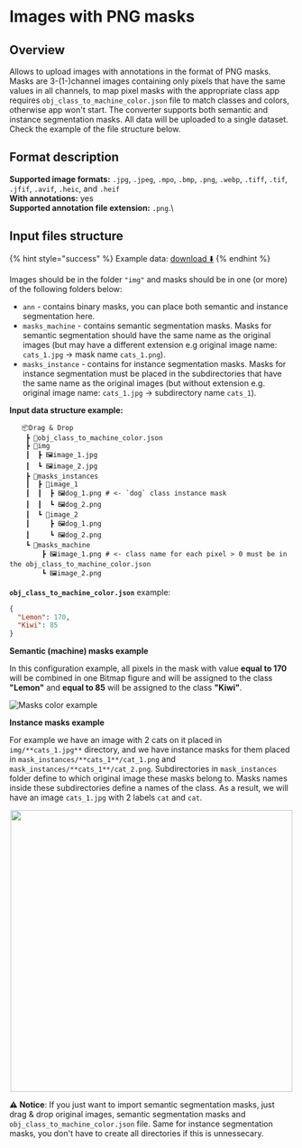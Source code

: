 # Images with PNG masks

## Overview

Allows to upload images with annotations in the format of PNG masks. Masks are 3-(1-)channel images containing only pixels that have the same values in all channels, to map pixel masks with the appropriate class app requires `obj_class_to_machine_color.json` file to match classes and colors, otherwise app won't start. The converter supports both semantic and instance segmentation masks. All data will be uploaded to a single dataset. Check the example of the file structure below.

## Format description

**Supported image formats:** `.jpg`, `.jpeg`, `.mpo`, `.bmp`, `.png`, `.webp`, `.tiff`, `.tif`, `.jfif`, `.avif`, `.heic`, and `.heif`\
**With annotations:** yes\
**Supported annotation file extension:** `.png`.\


## Input files structure

{% hint style="success" %}
Example data: [download ⬇️](https://github.com/supervisely-ecosystem/import-images-with-masks/releases/download/0.0.1/demo\_project.zip)
{% endhint %}

Images should be in the folder `"img"` and masks should be in one (or more) of the following folders below:

* `ann` - contains binary masks, you can place both semantic and instance segmentation here.
* `masks_machine` - contains semantic segmentation masks. Masks for semantic segmentation should have the same name as the original images (but may have a different extension e.g original image name: `cats_1.jpg` -> mask name `cats_1.png`).
* `masks_instance` - contains for instance segmentation masks. Masks for instance segmentation must be placed in the subdirectories that have the same name as the original images (but without extension e.g. original image name: `cats_1.jpg` -> subdirectory name `cats_1`).

**Input data structure example:**

```
   📦Drag & Drop
    ┣ 📜obj_class_to_machine_color.json
    ┣ 📂img
    ┃  ┣ 🖼️image_1.jpg
    ┃  ┗ 🖼️image_2.jpg
    ┣ 📂masks_instances
    ┃  ┣ 📂image_1
    ┃  ┃  ┣ 🖼️dog_1.png # <- `dog` class instance mask
    ┃  ┃  ┗ 🖼️dog_2.png
    ┃  ┗ 📂image_2
    ┃     ┣ 🖼️dog_1.png
    ┃     ┗ 🖼️dog_2.png
    ┗ 📂masks_machine
        ┣ 🖼️image_1.png # <- class name for each pixel > 0 must be in the obj_class_to_machine_color.json
        ┗ 🖼️image_2.png
```

**`obj_class_to_machine_color.json`** example:

```json
{
  "Lemon": 170,
  "Kiwi": 85
}
```

**Semantic (machine) masks example**

In this configuration example, all pixels in the mask with value **equal to 170** will be combined in one Bitmap figure and will be assigned to the class **"Lemon"** and **equal to 85** will be assigned to the class **"Kiwi"**.

![Masks color example](images/masks\_colors.png)

**Instance masks example**

For example we have an image with 2 cats on it placed in `img/**cats_1.jpg**` directory, and we have instance masks for them placed in `mask_instances/**cats_1**/cat_1.png` and `mask_instances/**cats_1**/cat_2.png`. Subdirectories in `mask_instances` folder define to which original image these masks belong to. Masks names inside these subdirectories define a names of the class. As a result, we will have an image `cats_1.jpg` with 2 labels `cat` and `cat`.

<div align="center">

<img src="https://user-images.githubusercontent.com/48913536/182435346-a57da6a0-15d0-4f24-a17d-9063bc962b57.png" alt="" width="500">

</div>

**⚠️ Notice**: If you just want to import semantic segmentation masks, just drag & drop original images, semantic segmentation masks and `obj_class_to_machine_color.json` file. Same for instance segmentation masks, you don't have to create all directories if this is unnessecary.
